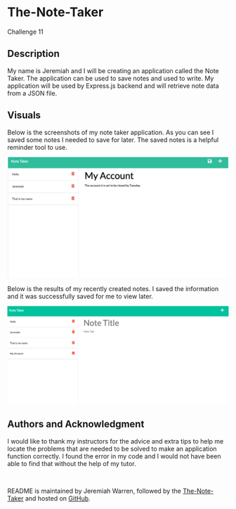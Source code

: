 # The-Note-Taker
Challenge 11



## Description
My name is Jeremiah and I will be creating an application called the Note Taker. The application  can be used to save notes and used to write. My application will be used by Express.js backend and will retrieve note data from a JSON file.

## Visuals

Below is the screenshots of my note taker application. As you can see I saved some notes I needed to save for later. The saved notes is a helpful reminder tool to use.

![Image1](./public/Assets/images/ScreenShot1.png)


Below is the results of my recently created notes. I saved the information and it was successfully saved for me to view later.

![Image2](./public/Assets/images/ScreenShot2.png)




## Authors and Acknowledgment
I would like to thank my instructors for the advice and extra tips to help me locate the problems that are needed to be solved to make an application function correctly. I found the error in my code and I would not have been able to find that without the help of my tutor.

<br>

README is maintained by Jeremiah Warren, followed by the [The-Note-Taker](https://github.com/Jwarren619/The-Note-Taker) and hosted on [GitHub](https://github.com/Jwarren619).

